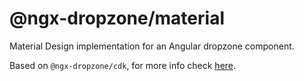 # @ngx-dropzone/material

Material Design implementation for an Angular dropzone component.

Based on `@ngx-dropzone/cdk`, for more info check [here](https://github.com/hackingharold/ngx-dropzone).
